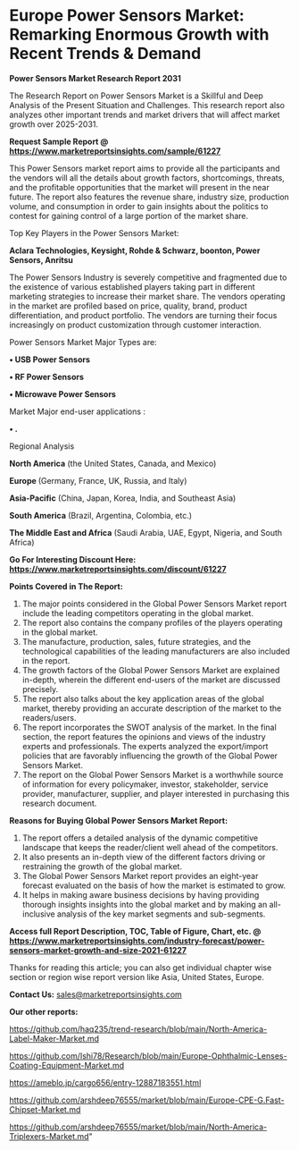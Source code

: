 # Europe Power Sensors Market: Remarking Enormous Growth with Recent Trends & Demand

<strong>Power Sensors Market Research Report 2031</strong>

The Research Report on Power Sensors Market is a Skillful and Deep Analysis of the Present Situation and Challenges. This research report also analyzes other important trends and market drivers that will affect market growth over 2025-2031.

<strong>Request Sample Report @ <a href=https://www.marketreportsinsights.com/sample/61227>https://www.marketreportsinsights.com/sample/61227</a></strong>

This Power Sensors market report aims to provide all the participants and the vendors will all the details about growth factors, shortcomings, threats, and the profitable opportunities that the market will present in the near future. The report also features the revenue share, industry size, production volume, and consumption in order to gain insights about the politics to contest for gaining control of a large portion of the market share.

Top Key Players in the Power Sensors Market:

<strong>Aclara Technologies, Keysight, Rohde & Schwarz, boonton, Power Sensors, Anritsu</strong>

The Power Sensors Industry is severely competitive and fragmented due to the existence of various established players taking part in different marketing strategies to increase their market share. The vendors operating in the market are profiled based on price, quality, brand, product differentiation, and product portfolio. The vendors are turning their focus increasingly on product customization through customer interaction.

Power Sensors Market Major Types are:

<strong>• USB Power Sensors

• RF Power Sensors

• Microwave Power Sensors</strong>

Market Major end-user applications :

<strong>• .</strong>

Regional Analysis

</u><strong><b>North America</b></strong> (the United States, Canada, and Mexico)

<strong><b>Europe </b></strong>(Germany, France, UK, Russia, and Italy)

<strong><b>Asia-Pacific</b></strong> (China, Japan, Korea, India, and Southeast Asia)

<strong><b>South America</b></strong> (Brazil, Argentina, Colombia, etc.)

<strong><b>The Middle East and Africa</b></strong> (Saudi Arabia, UAE, Egypt, Nigeria, and South Africa)

<strong>Go For Interesting Discount Here: <a href=https://www.marketreportsinsights.com/discount/61227>https://www.marketreportsinsights.com/discount/61227</a></strong>

<strong>Points Covered in The Report:</strong>
<ol>
  <li>The major points considered in the Global Power Sensors Market report include the leading competitors operating in the global market.</li>
  <li>The report also contains the company profiles of the players operating in the global market.</li>
  <li>The manufacture, production, sales, future strategies, and the technological capabilities of the leading manufacturers are also included in the report.</li>
  <li>The growth factors of the Global Power Sensors Market are explained in-depth, wherein the different end-users of the market are discussed precisely.</li>
  <li>The report also talks about the key application areas of the global market, thereby providing an accurate description of the market to the readers/users.</li>
  <li>The report incorporates the SWOT analysis of the market. In the final section, the report features the opinions and views of the industry experts and professionals. The experts analyzed the export/import policies that are favorably influencing the growth of the Global Power Sensors Market.</li>
  <li>The report on the Global Power Sensors Market is a worthwhile source of information for every policymaker, investor, stakeholder, service provider, manufacturer, supplier, and player interested in purchasing this research document.</li>
</ol>
<strong>Reasons for Buying Global Power Sensors Market Report:</strong>

<ol>
  <li>The report offers a detailed analysis of the dynamic competitive landscape that keeps the reader/client well ahead of the competitors.</li>
  <li>It also presents an in-depth view of the different factors driving or restraining the growth of the global market.</li>
  <li>The Global Power Sensors Market report provides an eight-year forecast evaluated on the basis of how the market is estimated to grow.</li>
  <li>It helps in making aware business decisions by having providing thorough insights insights into the global market and by making an all-inclusive analysis of the key market segments and sub-segments.</li>
</ol>
<strong>Access full Report Description, TOC, Table of Figure, Chart, etc. @ <a href=https://www.marketreportsinsights.com/industry-forecast/power-sensors-market-growth-and-size-2021-61227>https://www.marketreportsinsights.com/industry-forecast/power-sensors-market-growth-and-size-2021-61227</a></strong>


Thanks for reading this article; you can also get individual chapter wise section or region wise report version like Asia, United States, Europe.

<strong>Contact Us:</strong>
sales@marketreportsinsights.com

<strong>Our other reports:</strong>

<a href=https://github.com/haq235/trend-research/blob/main/North-America-Label-Maker-Market.md>https://github.com/haq235/trend-research/blob/main/North-America-Label-Maker-Market.md</a>

<a href=https://github.com/Ishi78/Research/blob/main/Europe-Ophthalmic-Lenses-Coating-Equipment-Market.md>https://github.com/Ishi78/Research/blob/main/Europe-Ophthalmic-Lenses-Coating-Equipment-Market.md</a>

<a href=https://ameblo.jp/cargo656/entry-12887183551.html>https://ameblo.jp/cargo656/entry-12887183551.html</a>

<a href=https://github.com/arshdeep76555/market/blob/main/Europe-CPE-G.Fast-Chipset-Market.md>https://github.com/arshdeep76555/market/blob/main/Europe-CPE-G.Fast-Chipset-Market.md</a>

<a href=https://github.com/arshdeep76555/market/blob/main/North-America-Triplexers-Market.md>https://github.com/arshdeep76555/market/blob/main/North-America-Triplexers-Market.md</a>"
